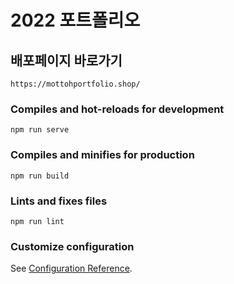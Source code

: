 # 2022 포트폴리오

## 배포페이지 바로가기
```
https://mottohportfolio.shop/
```

### Compiles and hot-reloads for development
```
npm run serve
```

### Compiles and minifies for production
```
npm run build
```

### Lints and fixes files
```
npm run lint
```

### Customize configuration
See [Configuration Reference](https://cli.vuejs.org/config/).
